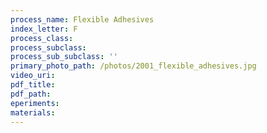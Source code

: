 ```yaml
---
process_name: Flexible Adhesives
index_letter: F
process_class:
process_subclass:
process_sub_subclass: ''
primary_photo_path: /photos/2001_flexible_adhesives.jpg
video_uri:
pdf_title:
pdf_path:
eperiments:
materials:
---
```




